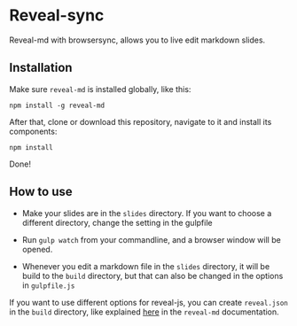 # Reveal-sync

Reveal-md with browsersync, allows you to live edit markdown slides.

## Installation
Make sure `reveal-md` is installed globally, like this:
```
npm install -g reveal-md
```

After that, clone or download this repository, navigate to it and install its components:
```
npm install
```

Done!

## How to use
* Make your slides are in the `slides` directory. If you want to choose a different directory, change the setting in the gulpfile

* Run `gulp watch` from your commandline, and a browser window will be opened.

* Whenever you edit a markdown file in the  `slides` directory, it will be build to the `build` directory, but that can also be changed in the options in `gulpfile.js`

If you want to use different options for reveal-js, you can create `reveal.json` in the `build` directory, like explained [here](https://github.com/webpro/reveal-md#options) in the `reveal-md` documentation.
